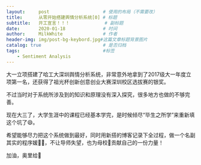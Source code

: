 ```yaml
---
layout:     post                    # 使用的布局（不需要改）
title:      从零开始搭建舆情分析系统[0]	# 标题 
subtitle:   开工宣言！！！ 			# 副标题
date:       2020-01-18              # 时间
author:     MilkWhite               # 作者
header-img: img/post-bg-keybord.jpg#这篇文章标题背景图片
catalog: true                       # 是否归档
tags:                               #标签
    - Sentiment Analysis
---
```


大一立项搭建了哈工大深圳舆情分析系统，非常意外地拿到了2017级大一年度立项第一名，还获得了祖光杯创新创意创业大赛深圳校区选拔赛的银奖。

不过当时对于系统所涉及到的知识和原理没有深入探究，很多地方也做的不够完善。

现在大三了，大学生涯中的课程已经基本学完，是时候倾尽“毕生之所学”来重新填这个坑了😄。

希望能够尽力把这个系统做到最好，同时用新搭的博客记录下全过程，做一个名副其实的程序媛👨‍💻，不让导师失望，也为母校🏫贡献自己的一份力量！

加油，奥里给💪












